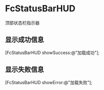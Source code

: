 # FcStatusBarHUD
顶部状态栏指示器

## 显示成功信息
[FcStatusBarHUD showSuccess:@"加载成功"];


## 显示失败信息
[FcStatusBarHUD showError:@"加载失败"];

